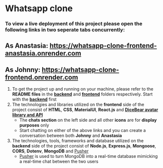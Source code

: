 # Whatsapp clone

### To view a live deployment of this project please open the following links in two seperate tabs concurrently:
## As Anastasia: https://whatsapp-clone-frontend-anastasia.onrender.com
## As Johnny: https://whatsapp-clone-frontend.onrender.com

1. To get the project up and running on your machine, please refer to the **README files** in the **<a href="https://github.com/Antonjal/whatsapp-clone/tree/master/backend">backend</a>** and **<a href="https://github.com/Antonjal/react-crypto-converter/tree/master/frontend">frontend</a>** folders respectively. Start with the **<a href="https://github.com/Antonjal/whatsapp-clone/tree/master/backend">backend</a>** first
2. The technologies and libraries utilized on the **frontend** side of the project consist of **HTML**, **CSS**, **MaterialUI**, **React.js** and **<a href="https://avatars.dicebear.com/">DiceBear avatar library and API</a>**
   - The **chats section** on the left side and all other **icons** are for **display purposes** only
   - Start chatting on either of the above links and you can create a conversation between both **Johnny** and **Anastasia**
3. The technologies, tools, frameworks and database utilized on the **backend** side of the project consist of **Node.js**, **Express.js**, **Mongoose**, **CORS**, **Dotenv**, **MongoDB** and <a href="https://pusher.com/">Pusher</a>
   - <a href="https://pusher.com/">Pusher</a> is used to turn MongoDB into a real-time database mimicking a real-time chat between the two users
